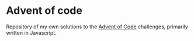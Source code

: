 # Advent of code

Repository of my own solutions to the [Advent of Code](https://adventofcode.com/) challenges, primarily written in Javascript.
